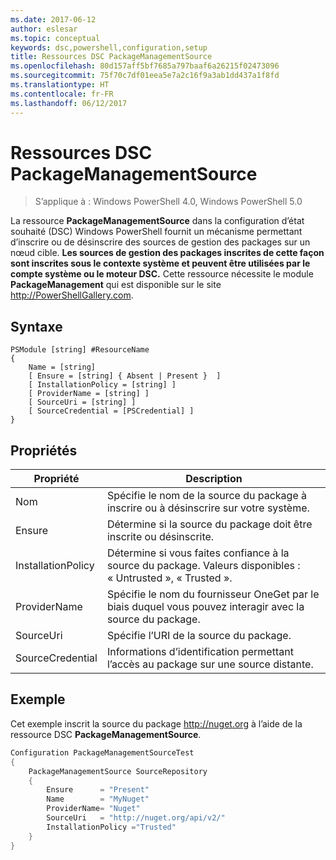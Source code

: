 ```yaml
---
ms.date: 2017-06-12
author: eslesar
ms.topic: conceptual
keywords: dsc,powershell,configuration,setup
title: Ressources DSC PackageManagementSource
ms.openlocfilehash: 80d157aff5bf7685a797baaf6a26215f02473096
ms.sourcegitcommit: 75f70c7df01eea5e7a2c16f9a3ab1dd437a1f8fd
ms.translationtype: HT
ms.contentlocale: fr-FR
ms.lasthandoff: 06/12/2017
---
```

<a id="dsc-packagemanagementsource-resource" class="xliff"></a>
# Ressources DSC PackageManagementSource

> S’applique à : Windows PowerShell 4.0, Windows PowerShell 5.0

La ressource **PackageManagementSource** dans la configuration d’état souhaité (DSC) Windows PowerShell fournit un mécanisme permettant d’inscrire ou de désinscrire des sources de gestion des packages sur un nœud cible. **Les sources de gestion des packages inscrites de cette façon sont inscrites sous le contexte système et peuvent être utilisées par le compte système ou le moteur DSC.** Cette ressource nécessite le module **PackageManagement** qui est disponible sur le site http://PowerShellGallery.com.

<a id="syntax" class="xliff"></a>
## Syntaxe

```
PSModule [string] #ResourceName
{
    Name = [string]
    [ Ensure = [string] { Absent | Present }  ]
    [ InstallationPolicy = [string] ]
    [ ProviderName = [string] ]
    [ SourceUri = [string] ]
    [ SourceCredential = [PSCredential] ]
}
```

<a id="properties" class="xliff"></a>
## Propriétés
|  Propriété  |  Description   | 
|---|---| 
| Nom| Spécifie le nom de la source du package à inscrire ou à désinscrire sur votre système.| 
| Ensure| Détermine si la source du package doit être inscrite ou désinscrite.| 
| InstallationPolicy| Détermine si vous faites confiance à la source du package. Valeurs disponibles : « Untrusted », « Trusted ».| 
| ProviderName| Spécifie le nom du fournisseur OneGet par le biais duquel vous pouvez interagir avec la source du package.| 
| SourceUri| Spécifie l’URI de la source du package.| 
| SourceCredential| Informations d’identification permettant l’accès au package sur une source distante.| 

<a id="example" class="xliff"></a>
## Exemple

Cet exemple inscrit la source du package http://nuget.org à l’aide de la ressource DSC **PackageManagementSource**.

```powershell
Configuration PackageManagementSourceTest
{    
    PackageManagementSource SourceRepository
    {
        Ensure      = "Present" 
        Name        = "MyNuget" 
        ProviderName= "Nuget" 
        SourceUri   = "http://nuget.org/api/v2/"   
        InstallationPolicy ="Trusted" 
    }
}
```

